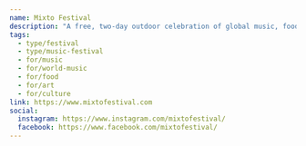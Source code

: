 ```yaml
---
name: Mixto Festival
description: "A free, two-day outdoor celebration of global music, food, art and community produced by Uma Nota Culture. Mixto celebrates rhythm without borders with performances by diverse local and international artists. The word 'mixto' means 'mixed' in Portuguese and Spanish, representing the diversity of Toronto's community of artists and revellers."
tags:
  - type/festival
  - type/music-festival
  - for/music
  - for/world-music
  - for/food
  - for/art
  - for/culture
link: https://www.mixtofestival.com
social:
  instagram: https://www.instagram.com/mixtofestival/
  facebook: https://www.facebook.com/mixtofestival/
---
```

